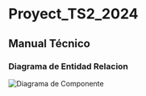 # Proyect_TS2_2024

## Manual Técnico

### Diagrama de Entidad Relacion
![Diagrama de Componente](https://github.com/Dou2020/PROYECT_TS2_2024/IMG/E-R.drawio.png)